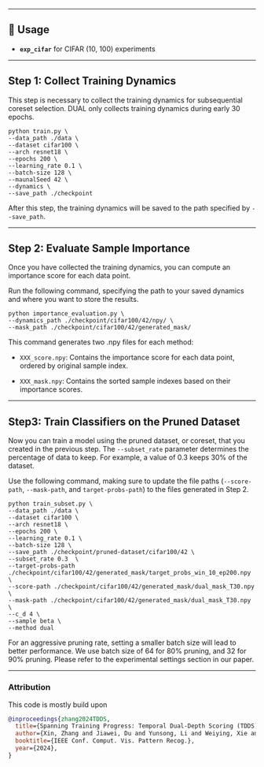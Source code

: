 
---
## 🚀 Usage  
- **`exp_cifar`** for CIFAR (10, 100) experiments  

---
## Step 1: Collect Training Dynamics

This step is necessary to collect the training dynamics for subsequential coreset selection. DUAL only collects training dynamics during early 30 epochs.

```
python train.py \
--data_path ./data \
--dataset cifar100 \
--arch resnet18 \
--epochs 200 \
--learning_rate 0.1 \
--batch-size 128 \
--maunalSeed 42 \
--dynamics \
--save_path ./checkpoint
```

After this step, the training dynamics will be saved to the path specified by `--save_path`.

---

## Step 2: Evaluate Sample Importance

Once you have collected the training dynamics, you can compute an importance score for each data point. 

Run the following command, specifying the path to your saved dynamics and where you want to store the results.

```
python importance_evaluation.py \
--dynamics_path ./checkpoint/cifar100/42/npy/ \
--mask_path ./checkpoint/cifar100/42/generated_mask/
```
This command generates two .npy files for each method:

- `XXX_score.npy`: Contains the importance score for each data point, ordered by original sample index.

- `XXX_mask.npy`: Contains the sorted sample indexes based on their importance scores.


---

## Step3: Train Classifiers on the Pruned Dataset

Now you can train a model using the pruned dataset, or coreset, that you created in the previous step. The `--subset_rate` parameter determines the percentage of data to keep. For example, a value of 0.3 keeps 30% of the dataset.

Use the following command, making sure to update the file paths (`--score-path`, `--mask-path`, and `target-probs-path`) to the files generated in Step 2.

```
python train_subset.py \
--data_path ./data \
--dataset cifar100 \
--arch resnet18 \
--epochs 200 \
--learning_rate 0.1 \
--batch-size 128 \
--save_path ./checkpoint/pruned-dataset/cifar100/42 \
--subset_rate 0.3  \
--target-probs-path ./checkpoint/cifar100/42/generated_mask/target_probs_win_10_ep200.npy \
--score-path ./checkpoint/cifar100/42/generated_mask/dual_mask_T30.npy \
--mask-path ./checkpoint/cifar100/42/generated_mask/dual_mask_T30.npy \
--c_d 4 \
--sample beta \
--method dual
```


For an aggressive pruning rate, setting a smaller batch size will lead to better performance. We use batch size of 64 for 80% pruning, and 32 for 90% pruning. Please refer to the experimental settings section in our paper.




---
### Attribution

This code is mostly build upon 
```bibtex
@inproceedings{zhang2024TDDS,
  title={Spanning Training Progress: Temporal Dual-Depth Scoring (TDDS) for Enhanced Dataset Pruning},
  author={Xin, Zhang and Jiawei, Du and Yunsong, Li and Weiying, Xie and Joey Tianyi Zhou},
  booktitle={IEEE Conf. Comput. Vis. Pattern Recog.},
  year={2024},
}
```
